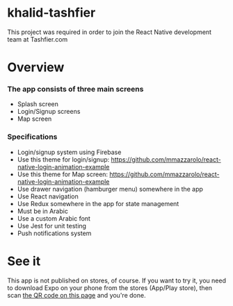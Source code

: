 # khalid-tashfier
This project was required in order to join the React Native development team at Tashfier.com

# Overview
### The app consists of three main screens
- Splash screen
- Login/Signup screens
- Map screen

### Specifications
- Login/signup system using Firebase
- Use this theme for login/signup: https://github.com/mmazzarolo/react-native-login-animation-example
- Use this theme for Map screen: https://github.com/mmazzarolo/react-native-login-animation-example
- Use drawer navigation (hamburger menu) somewhere in the app
- Use React navigation
- Use Redux somewhere in the app for state management
- Must be in Arabic
- Use a custom Arabic font
- Use Jest for unit testing
- Push notifications system

# See it
This app is not published on stores, of course. If you want to try it, you need to download Expo on your phone from the stores (App/Play store), then scan [the QR code on this page](https://expo.io/@khalidahmedshalabi/khalid-tashfier) and you're done.
